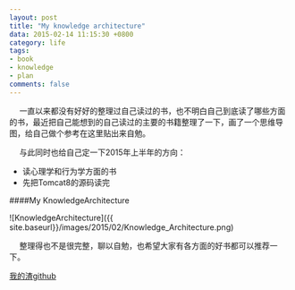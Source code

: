```yaml
---
layout: post
title: "My knowledge architecture"
data: 2015-02-14 11:15:30 +0800
category: life
tags:
- book
- knowledge
- plan
comments: false
---
```


&emsp; 一直以来都没有好好的整理过自己读过的书，也不明白自己到底读了哪些方面的书，最近把自己能想到的自己读过的主要的书籍整理了一下，画了一个思维导图，给自己做个参考在这里贴出来自勉。

&emsp; 与此同时也给自己定一下2015年上半年的方向：

* 读心理学和行为学方面的书
* 先把Tomcat8的源码读完

####My KnowledgeArchitecture

![KnowledgeArchitecture]({{ site.baseurl}}/images/2015/02/Knowledge_Architecture.png)

&emsp; 整理得也不是很完整，聊以自勉，也希望大家有各方面的好书都可以推荐一下。

[我的渣github](http://github.com/KatsuraKotarou)
